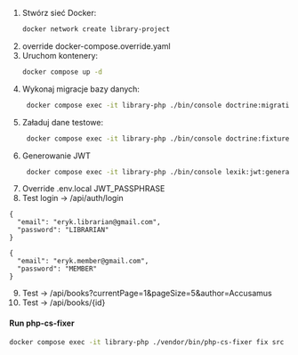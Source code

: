 1. Stwórz sieć Docker:
   ```bash
   docker network create library-project
2. override docker-compose.override.yaml
3. Uruchom kontenery:
   ```bash
   docker compose up -d
4. Wykonaj migracje bazy danych:
   ```bash
    docker compose exec -it library-php ./bin/console doctrine:migrations:migrate
5. Załaduj dane testowe:
   ```bash
    docker compose exec -it library-php ./bin/console doctrine:fixtures:load
6. Generowanie JWT
   ```bash
    docker compose exec -it library-php ./bin/console lexik:jwt:generate-keypair
7. Override .env.local JWT_PASSPHRASE
8. Test login -> /api/auth/login
```
{
  "email": "eryk.librarian@gmail.com",
  "password": "LIBRARIAN"
}
```

```
{
  "email": "eryk.member@gmail.com",
  "password": "MEMBER"
}
```
9. Test -> /api/books?currentPage=1&pageSize=5&author=Accusamus
10. Test -> /api/books/{id}





#### Run php-cs-fixer
```bash
docker compose exec -it library-php ./vendor/bin/php-cs-fixer fix src
```
